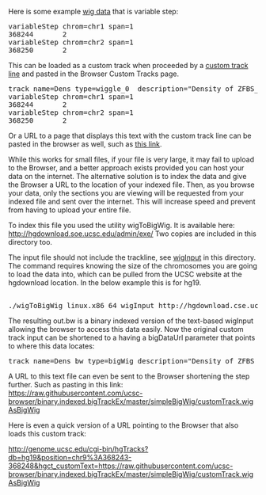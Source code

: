 Here is some example [wig data](http://genome.ucsc.edu/FAQ/FAQformat.html#format6) that is variable step:

<pre>
variableStep chrom=chr1 span=1
368244       2
variableStep chrom=chr2 span=1
368250       2
</pre>

This can be loaded as a custom track when proceeded by a [custom track line](http://genome.ucsc.edu/goldenPath/help/customTrack.html#TRACK) and pasted in the Browser Custom Tracks page.

<pre>
track name=Dens type=wiggle_0  description="Density of ZFBS_morph overlaps" visibility=full db=hg19 autoScale=off viewLimits=0.0:20 color=165,42,42 yLineMark=1 yLineonoff=on priority=100 
variableStep chrom=chr1 span=1
368244       2
variableStep chrom=chr2 span=1
368250       2
</pre>

Or a URL to a page that displays this text with the custom track line can be pasted in the browser as well, such as [this link](https://raw.githubusercontent.com/ucsc-browser/binary.indexed.bigTrackEx/master/simpleBigWig/customTrack.wigInput).

While this works for small files, if your file is very large, it may fail to upload to the Browser, and a better approach exists provided you can host your data on the internet. The alternative solution is to index the data and give the Browser a URL to the location of your indexed file. Then, as you browse your data, only the sections you are viewing will be requested from your indexed file and sent over the internet.  This will increase speed and prevent from having to upload your entire file.

To index this file you used the utility wigToBigWig.  It is available here:  http://hgdownload.soe.ucsc.edu/admin/exe/ Two copies are included in this directory too.

The input file should not include the trackline, see [wigInput](https://github.com/ucsc-browser/binary.indexed.bigTrackEx/blob/master/simpleBigWig/wigInput) in this directory.  The command requires knowing the size of the chromosomes you are going to load the data into, which can be pulled from the UCSC website at the hgdownload location. In the below example this is for hg19. 

<pre> 
./wigToBigWig_linux.x86_64 wigInput http://hgdownload.cse.ucsc.edu/goldenPath/hg19/bigZips/hg19.chrom.sizes out.bw
</pre>

The resulting out.bw is a binary indexed version of the text-based wigInput allowing the browser to access this data easily. Now the original custom track input can be shortened to a having a bigDataUrl parameter that points to where this data locates:

<pre>
track name=Dens_bw type=bigWig description="Density of ZFBS_morph overlaps" visibility=full db=hg19 autoScale=off viewLimits=0.0:20 color=165,42,42 yLineMark=1 yLineonoff=on priority=100 bigDataUrl=http://location/of/file/out.bw
</pre>

A URL to this text file can even be sent to the Browser shortening the step further. Such as pasting in this link: https://raw.githubusercontent.com/ucsc-browser/binary.indexed.bigTrackEx/master/simpleBigWig/customTrack.wigAsBigWig

Here is even a quick version of a URL pointing to the Browser that also loads this custom track:



http://genome.ucsc.edu/cgi-bin/hgTracks?db=hg19&position=chr9%3A368243-368248&hgct_customText=https://raw.githubusercontent.com/ucsc-browser/binary.indexed.bigTrackEx/master/simpleBigWig/customTrack.wigAsBigWig






